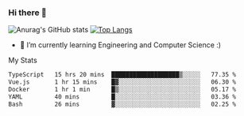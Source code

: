 ### Hi there 👋

![Anurag's GitHub stats](https://github-readme-stats.vercel.app/api?username=MatteoIorio11&show_icons=true&theme=dark) 
[![Top Langs](https://github-readme-stats.vercel.app/api/top-langs/?username=MatteoIorio11&theme=dark)](https://github.com/MatteoIorio11/github-readme-stats)

- 🌱 I’m currently learning Engineering and Computer Science :)

<!--
**MatteoIorio11/MatteoIorio11** is a ✨ _special_ ✨ repository because its `README.md` (this file) appears on your GitHub profile.

Here are some ideas to get you started:

- 🔭 I’m currently working on ...
- 🌱 I’m currently learning ...
- 👯 I’m looking to collaborate on ...
- 🤔 I’m looking for help with ...
- 💬 Ask me about ...
- 📫 How to reach me: ...
- 😄 Pronouns: ...
- ⚡ Fun fact: ...
-->
My Stats
<!--START_SECTION:waka-->

```txt
TypeScript   15 hrs 20 mins  ███████████████████▒░░░░░   77.35 %
Vue.js       1 hr 15 mins    █▓░░░░░░░░░░░░░░░░░░░░░░░   06.30 %
Docker       1 hr 1 min      █▒░░░░░░░░░░░░░░░░░░░░░░░   05.17 %
YAML         40 mins         █░░░░░░░░░░░░░░░░░░░░░░░░   03.36 %
Bash         26 mins         ▓░░░░░░░░░░░░░░░░░░░░░░░░   02.25 %
```

<!--END_SECTION:waka-->
